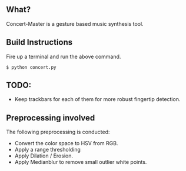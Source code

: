 ## What?
Concert-Master is a gesture based music synthesis tool.

## Build Instructions
Fire up a terminal and run the above command.
```
$ python concert.py
```

## TODO:
- Keep trackbars for each of them for more robust fingertip detection.

## Preprocessing involved
The following preprocessing is conducted:
- Convert the color space to HSV from RGB.
- Apply a range thresholding
- Apply Dilation / Erosion.
- Apply Medianblur to remove small outlier white points.
